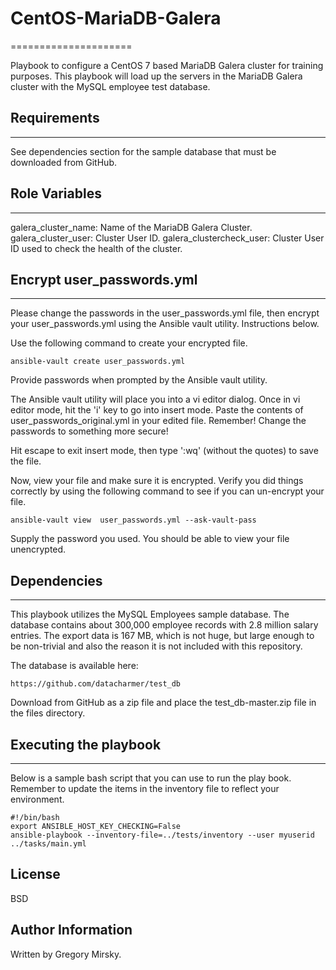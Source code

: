 # CentOS-MariaDB-Galera
=====================

Playbook to configure a CentOS 7 based MariaDB Galera cluster for training purposes. This playbook will load up the servers in the MariaDB Galera cluster with the MySQL employee test database.

## Requirements
------------

See dependencies section for the sample database that must be downloaded from GitHub.

## Role Variables
--------------

galera_cluster_name: Name of the MariaDB Galera Cluster.
galera_cluster_user: Cluster User ID.
galera_clustercheck_user: Cluster User ID used to check the health of the cluster.


## Encrypt user_passwords.yml
-------------------------

Please change the passwords in the user_passwords.yml file, then encrypt your user_passwords.yml using the Ansible vault utility. Instructions below.

Use the following command to create your encrypted file.

    ansible-vault create user_passwords.yml

Provide passwords when prompted by the Ansible vault utility.

The Ansible vault utility will place you into a vi editor dialog. Once in vi editor mode, hit the 'i' key to go into insert mode. Paste the contents of user_passwords_original.yml in your edited file. Remember! Change the passwords to something more secure!

Hit escape to exit insert mode, then type ':wq' (without the quotes) to save the file.

Now, view your file and make sure it is encrypted. Verify you did things correctly by using the following command to see if you can un-encrypt your file.

    ansible-vault view  user_passwords.yml --ask-vault-pass

Supply the password you used. You should be able to view your file unencrypted.


## Dependencies
------------
This playbook utilizes the MySQL Employees sample database. The database contains about 300,000 employee records with 2.8 million salary entries. The export data is 167 MB, which is not huge, but large enough to be non-trivial and also the reason it is not included with this repository.

The database is available here:

    https://github.com/datacharmer/test_db

Download from GitHub as a zip file and place the test_db-master.zip file in the files directory.

## Executing the playbook
---------------------

Below is a sample bash script that you can use to run the play book. Remember to update the items in the inventory file to reflect your environment.

    #!/bin/bash
    export ANSIBLE_HOST_KEY_CHECKING=False
    ansible-playbook --inventory-file=../tests/inventory --user myuserid  ../tasks/main.yml

License
-------

BSD

Author Information
------------------

Written by Gregory Mirsky.

